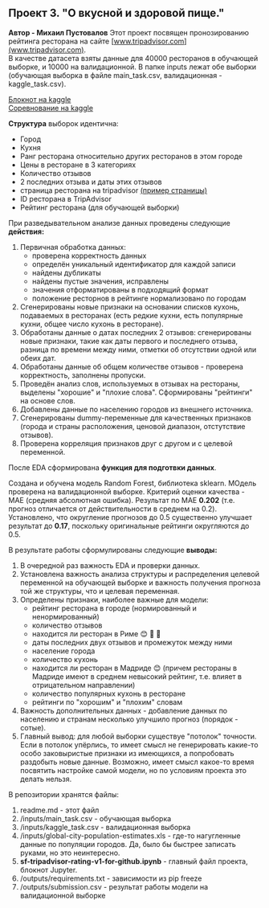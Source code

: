 ## Проект 3. "О вкусной и здоровой пище."
**Автор - Михаил Пустовалов**
Этот проект посвящен пронозированию рейтинга ресторана на сайте [www.tripadvisor.com](www.tripadvisor.com). \
В качестве датасета взяты данные для 40000 ресторанов в обучающей выборке, и 10000 на валидационной.
В папке inputs лежат обе выборки (обучающая выборка в файле main_task.csv, валидационная - kaggle_task.csv).

[Блокнот на kaggle](https://www.kaggle.com/mikhailpustovalov/mikhail-pustovalov-sf-tripadvisor-rating-v1)\
[Соревнование на kaggle](https://www.kaggle.com/c/sf-dst-restaurant-rating)

**Структура** выборок идентична:
* Город 
* Кухня
* Ранг ресторана относительно других ресторанов в этом городе
* Цены в ресторане в 3 категориях
* Количество отзывов
* 2 последних отзыва и даты этих отзывов
* страница ресторана на tripadvisor [(пример страницы)](https://www.tripadvisor.ca/Restaurant_Review-g187791-d2397684-Reviews-Meze_Bistrot-Rome_Lazio.html)
* ID ресторана в TripAdvisor
* Рейтинг ресторана (для обучающей выборки)


При разведывательном анализе данных проведены следующие **действия:**

1. Первичная обработка данных: 
    * проверена корректность данных
    * определён уникальный идентификатор для каждой записи
    * найдены дубликаты
    * найдены пустые значения, исправлены
    * значения отформатированы в подходящий формат
    * положение ресторнов в рейтинге нормализовано по городам
2. Сгенерированы новые признаки на основании списков кухонь, подаваемых в ресторанах (есть редкие кухни, есть популярные кухни, общее число кухонь в ресторане). 
3. Обработаны данные о датах последних 2 отзывов: сгенерированы новые признаки, такие как даты первого и последнего отзыва, разница по времени между ними, отметки об отсутствии одной или обеих дат.
4. Обработаны данные об общем количестве отзывов - проверена корректность, заполнены пропуски.
5. Проведён анализ слов, используемых в отзывах на рестораны, выделены "хорошие" и "плохие слова". Сформированы "рейтинги" на основе слов.
6. Добавлены данные по населению городов из внешнего источника.
7. Сгенерированы dummy-переменные для качественных признаков (города и страны расположения, ценовой диапазон, отстутствие отзывов).
8. Проверена корреляция признаков друг с другом и с целевой переменной.

После EDA сформирована **функция для подготвки данных**.

Создана и обучена модель Random Forest, библиотека sklearn. МОдель проверена на валидационной выборке. Критерий оценки качества - MAE (средняя абсолютная ошибка).
Результат по MAE **0.202** (т.е. прогноз отличается от действительности в среднем на 0.2). Установлено, что округление прогнозов до 0.5 существенно улучшает результат до **0.17**, поскольку оригинальные рейтинги округляются до 0.5.


В результате работы сформулированы следующие **выводы:**

1. В очередной раз важность EDA и проверки данных.
2. Установлена важность анализа структуры и распределения целевой переменной на обучающей выборке и важность получения прогноза той же структуры, что и целевая переменная.
3. Определены признаки, наиболее важные для модели:
    * рейтинг ресторана в городе (нормированный и ненормированный)
    * количество отзывов
    * находится ли ресторан в Риме :blush: :spaghetti: :pizza:
    * даты последних двух отзывов и промежуток между ними
    * население города
    * количество кухонь
    * находится ли ресторан в Мадриде :blush: (причем рестораны в Мадриде имеют в среднем невысокий рейтинг, т.е. влияет в отрицательном направлении)
    * количество популярных кухонь в ресторане
    * рейтинги по "хорошим" и "плохим" словам
4. Важность дополнительных данных - добавление данных по населению и странам несколько улучшило прогноз (порядок - сотые).
5. Главный вывод: для любой выборки существуе "потолок" точности. Если в потолок упёрлись, то имеет смысл не генерировать какие-то особо заковыристые признаки из имеющихся, а попробовать раздобыть новые данные. Возможно, имеет смысл какое-то время посвятить настройке самой модели, но по условиям проекта это делать нельзя.

В репозитории хранятся файлы:

1. readme.md - этот файл  
2. /inputs/main_task.csv - обучающая выборка
3. /inputs/kaggle_task.csv - валидационная выборка
4. /inputs/global-city-population-estimates.xls - где-то нагугленные данные по популяции городов. Да, было бы быстрее записать руками, но это неинтересно.
5. **sf-tripadvisor-rating-v1-for-github.ipynb** - главный файл проекта, блокнот Jupyter.
6. /outputs/requirements.txt - зависимости из pip freeze
7. /outputs/submission.csv - результат работы модели на валидационной выборке
